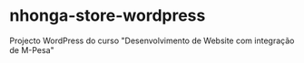 # nhonga-store-wordpress
 Projecto WordPress do curso "Desenvolvimento de Website com integração de M-Pesa" 
